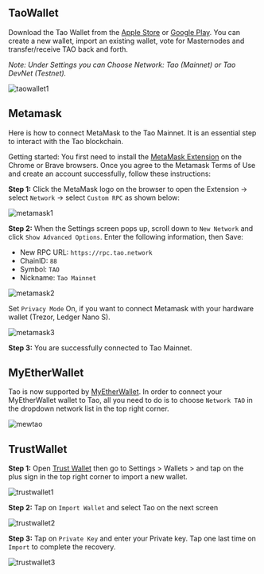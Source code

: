 ## TaoWallet

Download the Tao Wallet from the [Apple Store](https://itunes.apple.com/vn/app/tao-wallet/id1436476145) or [Google Play](https://play.google.com/store/apps/details?id=com.tao.wallet).
You can create a new wallet, import an existing wallet, vote for Masternodes and transfer/receive TAO back and forth.

*Note: Under Settings you can Choose Network: Tao (Mainnet) or Tao DevNet (Testnet).*

![taowallet1](/assets/taowallet1.jpg)

## Metamask

Here is how to connect MetaMask to the Tao Mainnet. It is an essential step to interact with the Tao blockchain.


Getting started: You first need to install the [MetaMask Extension](https://metamask.io/) on the Chrome or Brave browsers.
Once you agree to the Metamask Terms of Use and create an account successfully, follow these instructions:

**Step 1:** Click the MetaMask logo on the browser to open the Extension -> select `Network` -> select `Custom RPC` as shown below:

![metamask1](/assets/metamask1.jpg)

**Step 2:** When the Settings screen pops up, scroll down to `New Network` and click `Show Advanced Options`.
Enter the following information, then Save:

- New RPC URL: `https://rpc.tao.network`
- ChainID: `88`
- Symbol: `TAO`
- Nickname: `Tao Mainnet`

![metamask2](/assets/metamask2.jpg)

Set `Privacy Mode` On, if you want to connect Metamask with your hardware wallet (Trezor, Ledger Nano S).

![metamask3](/assets/metamask3.jpg)

**Step 3:** You are successfully connected to Tao Mainnet.

## MyEtherWallet

Tao is now supported by [MyEtherWallet](https://www.myetherwallet.com/). 
In order to connect your MyEtherWallet wallet to Tao, all you need to do is to choose `Network TAO` in the dropdown network list in the top right corner.

![mewtao](/assets/mewtao.jpg) 

## TrustWallet

**Step 1:** Open [Trust Wallet](https://trustwallet.com/assets/taoblockchain) then go to Settings > Wallets > and tap on the plus sign in the top right corner to import a new wallet.

![trustwallet1](/assets/trustwallet1.jpg)

**Step 2:** Tap on `Import Wallet` and select Tao on the next screen

![trustwallet2](/assets/trustwallet2.jpg)

**Step 3:** Tap on `Private Key` and enter your Private key.
Tap one last time on `Import` to complete the recovery.

![trustwallet3](/assets/trustwallet3.jpg)
